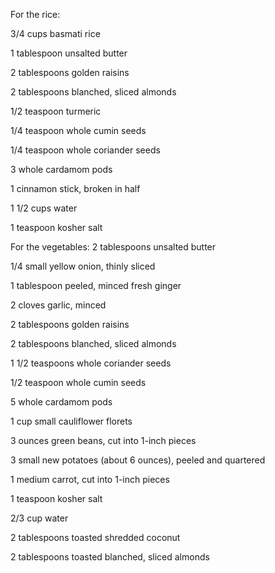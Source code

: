 For the rice:

3/4 cups basmati rice

1 tablespoon unsalted butter

2 tablespoons golden raisins

2 tablespoons blanched, sliced almonds

1/2 teaspoon turmeric

1/4 teaspoon whole cumin seeds

1/4 teaspoon whole coriander seeds

3 whole cardamom pods

1 cinnamon stick, broken in half

1 1/2 cups water

1 teaspoon kosher salt

For the vegetables:
2 tablespoons unsalted butter

1/4 small yellow onion, thinly sliced

1 tablespoon peeled, minced fresh ginger

2 cloves garlic, minced

2 tablespoons golden raisins

2 tablespoons blanched, sliced almonds

1 1/2 teaspoons whole coriander seeds

1/2 teaspoon whole cumin seeds

5 whole cardamom pods

1 cup small cauliflower florets

3 ounces green beans, cut into 1-inch pieces

3 small new potatoes (about 6 ounces), peeled and quartered

1 medium carrot, cut into 1-inch pieces

1 teaspoon kosher salt

2/3 cup water

2 tablespoons toasted shredded coconut

2 tablespoons toasted blanched, sliced almonds
